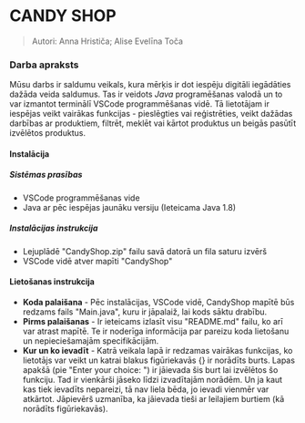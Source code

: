 # **CANDY SHOP**
> Autori: Anna Hrističa; Alise Evelīna Toča
### Darba apraksts
Mūsu darbs ir saldumu veikals, kura mērķis ir dot iespēju digitāli iegādāties dažāda veida saldumus. Tas ir veidots *Java* programēšanas valodā un to var izmantot terminālī VSCode programmēšanas vidē. Tā lietotājam ir iespējas veikt vairākas funkcijas - pieslēgties vai reģistrēties, veikt dažādas darbības ar produktiem, filtrēt, meklēt vai kārtot produktus un beigās pasūtīt izvēlētos produktus.

#### **Instalācija**
##### Sistēmas prasības
* VSCode programmēšanas vide
* Java ar pēc iespējas jaunāku versiju (Ieteicama Java 1.8)
##### Instalācijas instrukcija
* Lejuplādē "CandyShop.zip" failu savā datorā un fila saturu izvērš
* VSCode vidē atver mapīti "CandyShop"

#### **Lietošanas instrukcija**
* **Koda palaišana** - Pēc instalācijas, VSCode vidē, CandyShop mapītē būs redzams fails "Main.java", kuru ir jāpalaiž, lai kods sāktu drabību.
* **Pirms palaišanas** - Ir ieteicams izlasīt visu "README.md" failu, ko arī var atrast mapītē. Te ir noderīga informācija par pareizu koda lietošanu un nepieciešamajām specifikācijām.
* **Kur un ko ievadīt** - Katrā veikala lapā ir redzamas vairākas funkcijas, ko lietotājs var veikt un katrai blakus figūriekavās {} ir norādīts burts. Lapas apakšā (pie "Enter your choice: ") ir jāievada šis burt lai izvēlētos šo funkciju. Tad ir vienkārši jāseko līdzi izvadītajām norādēm. Un ja kaut kas tiek ievadīts nepareizi, tā nav liela bēda, jo ievadi vienmēr var atkārtot. Jāpievērš uzmanība, ka jāievada tieši ar leilajiem burtiem (kā norādīts figūriekavās).
